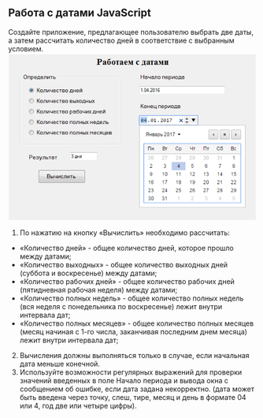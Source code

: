 ## Работа с датами JavaScript
Создайте приложение, предлагающее пользователю выбрать две даты, а затем рассчитать количество дней в соответствие с выбранным условием.<br>
 ![даты](даты.png)
1.	По нажатию на кнопку «Вычислить» необходимо рассчитать: 
* «Количество дней» - общее количество дней, которое прошло между датами; 
*	«Количество выходных» - общее количество выходных дней (суббота и воскресенье) между датами; 
*	«Количество рабочих дней» - общее количество рабочих дней (пятидневная рабочая неделя) между датами; 
*	«Количество полных недель» - общее количество полных недель (вся неделя с понедельника по воскресенье) лежит внутри интервала дат; 
*	«Количество полных месяцев» - общее количество полных месяцев (месяц начиная с 1-го числа, заканчивая последним днем месяца) лежит внутри интервала дат; 
2.	Вычисления должны выполняться только в случае, если начальная дата меньше конечной.
3.	Используйте возможности регулярных выражений для проверки значений введенных в поле Начало периода и вывода окна с сообщением об ошибке, если дата задана некорректно. (дата может быть введена через точку, слеш, тире, месяц и день в формате 04 или 4, год две или четыре цифры).

